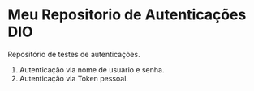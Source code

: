 # Meu Repositorio de Autenticações DIO
Repositório de testes de autenticações.

1. Autenticação via nome de usuario e senha.
2. Autenticação via Token pessoal.